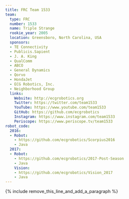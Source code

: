 ```yaml
---
title: FRC Team 1533
team:
  type: FRC
  number: 1533
  name: Triple Strange
  rookie_year: 2005
  location: Greensboro, North Carolina, USA
  sponsors:
  - TE Connectivity
  - Publicis.Sapient
  - J. A. King
  - QualComm
  - ABCO
  - General Dynamics
  - Qorvo
  - HondaJet
  - ECG Robotics, Inc.
  - Neighborhood Group
  links:
    Website: http://ecgrobotics.org
    Twitter: https://twitter.com/team1533
    YouTube: https://www.youtube.com/team1533
    GitHub: https://github.com/ecgrobotics
    Instagram: https://www.instagram.com/team1533
    Periscope: https://www.periscope.tv/team1533
robot_code:
  2016:
  - Robot:
    - https://github.com/ecgrobotics/Scorpius2016
    - Java
  2017:
  - Robot:
    - https://github.com/ecgrobotics/2017-Post-Season
    - Java
    Vision:
    - https://github.com/ecgrobotics/Vision_2017
    - Java
---
```


{% include remove_this_line_and_add_a_paragraph %}